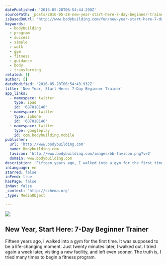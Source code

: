 ```yaml
---
datePublished: '2016-05-28T06:54:44.290Z'
sourcePath: _posts/2016-05-28-new-year-start-here-7-day-beginner-trainer.md
isBasedOnUrl: 'http://www.bodybuilding.com/fun/new-year-start-here-7-day-beginner-trainer.html'
keywords:
  - bodybuilding
  - program
  - success
  - simple
  - walk
  - gym
  - fitness
  - guidance
  - body
  - transforming
related: []
author: []
dateModified: '2016-05-28T06:54:43.932Z'
title: 'New Year, Start Here: 7-Day Beginner Trainer'
app_links:
  - namespace: twitter
    type: ipad
    id: '687818146'
  - namespace: twitter
    type: iphone
    id: '687818146'
  - namespace: twitter
    type: googleplay
    id: com.bodybuilding.mobile
publisher:
  url: 'http://www.bodybuilding.com'
  name: Bodybuilding.com
  favicon: 'http://www.bodybuilding.com/images/bb-favicon.png?v=2'
  domain: www.bodybuilding.com
description: 'Fifteen years ago, I walked into a gym for the first time. It was supposed to be a life-changing moment. Just twenty minutes later, I walked out. I tried again a week later, visiting a new facility, and left even sooner. The truth is, I tried many times to begin a fitness program.'
inLanguage: en
starred: false
inFeed: true
hasPage: false
inNav: false
_context: 'http://schema.org'
_type: MediaObject

---
```

<article style=""><img src="https://the-grid-user-content.s3-us-west-2.amazonaws.com/f9048b26-0460-4c50-b76a-000969eafdc2.png" /><h1>New Year, Start Here: 7-Day Beginner Trainer</h1><p>Fifteen years ago, I walked into a gym for the first time. It was supposed to be a life-changing moment. Just twenty minutes later, I walked out. I tried again a week later, visiting a new facility, and left even sooner. The truth is, I tried many times to begin a fitness program.</p></article>